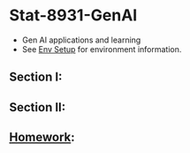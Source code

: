 # Stat-8931-GenAI
* Gen AI applications and learning
* See [Env Setup](https://github.com/Wayne-wyyking888/Stat-8931-GenAI/blob/main/env_setup_8931.ipynb) for environment information.

## Section I:

## Section II:


## [Homework](??):

